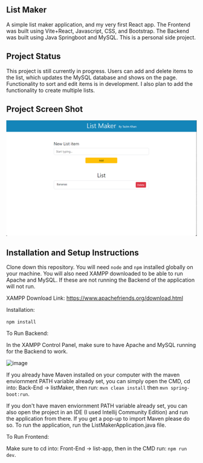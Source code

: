 ## List Maker

A simple list maker application, and my very first React app. The Frontend was built using Vite+React, Javascript, CSS, and Bootstrap. The Backend was built using Java Springboot and MySQL. This is a personal side project.

## Project Status

This project is still currently in progress. Users can add and delete items to the list, which updates the MySQL database and shows on the page. Functionality to sort and edit items is in development. I also plan to add the functionality to create multiple lists.

## Project Screen Shot

![Alt text](image.png)

## Installation and Setup Instructions

Clone down this repository. You will need `node` and `npm` installed globally on your machine. You will also need XAMPP downloaded to be able to run Apache and MySQL. If these are not running the Backend of the application will not run.

XAMPP Download Link: https://www.apachefriends.org/download.html

Installation:

`npm install`

To Run Backend:

In the XAMPP Control Panel, make sure to have Apache and MySQL running for the Backend to work.

![image](https://github.com/tazim04/List-App/assets/35643104/3121e451-7788-4b5c-90ac-a8b57c26f8ed)


If you already have Maven installed on your computer with the maven enviornment PATH variable already set, you can simply open the CMD, cd into: Back-End -> listMaker, then run: `mvn clean install` then `mvn spring-boot:run`.

If you don't have maven enviornment PATH variable already set, you can also open the project in an IDE (I used Intellij Community Edition) and run the application from there. If you get a pop-up to import Maven please do so. To run the application, run the ListMakerApplication.java file.

To Run Frontend:

Make sure to cd into: Front-End -> list-app, then in the CMD run: `npm run dev`.

